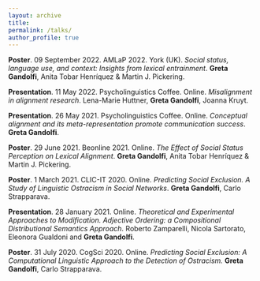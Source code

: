 ```yaml
---
layout: archive
title: 
permalink: /talks/
author_profile: true
---
```

**Poster**. 09 September 2022. AMLaP 2022. York (UK). _Social status, language use, and context: Insights from lexical entrainment_. **Greta Gandolfi**, Anita Tobar Henríquez & Martin J. Pickering.

**Presentation**. 11 May 2022. Psycholinguistics Coffee. Online. _Misalignment in alignment research_. Lena-Marie Huttner, **Greta Gandolfi**, Joanna Kruyt.

**Presentation**. 26 May 2021. Psycholinguistics Coffee. Online. _Conceptual alignment and its meta-representation promote communication success_. **Greta Gandolfi**. 

**Poster**. 29 June 2021. Beonline 2021. Online. _The Effect of Social Status Perception on Lexical Alignment_. **Greta Gandolfi**, Anita Tobar Henríquez & Martin J. Pickering.

**Poster**. 1 March 2021. CLIC-IT 2020. Online. _Predicting Social Exclusion. A Study of Linguistic Ostracism in Social Networks_. **Greta Gandolfi**, Carlo Strapparava.

**Presentation**. 28 January 2021. Online. _Theoretical and Experimental Approaches to Modification. Adjective Ordering: a Compositional Distributional Semantics Approach_. Roberto Zamparelli, Nicola Sartorato, Eleonora Gualdoni and **Greta Gandolfi**. 

**Poster**. 31 July 2020. CogSci 2020. Online. _Predicting Social Exclusion: A Computational Linguistic Approach to the Detection of Ostracism._ **Greta Gandolfi**, Carlo Strapparava.


